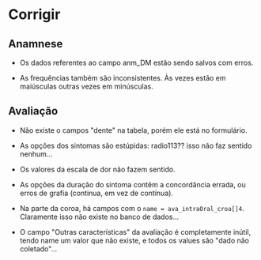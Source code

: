 # Corrigir

## Anamnese

* Os dados referentes ao campo anm_DM estão sendo salvos com erros.

* As frequências também são inconsistentes. Às vezes estão em maiúsculas outras vezes em minúsculas.

## Avaliação

* Não existe o campos "dente" na tabela, porém ele está no formulário.

* As opções dos sintomas são estúpidas: radio113?? isso não faz sentido nenhum...

* Os valores da escala de dor não fazem sentido.

* As opções da duração do sintoma contêm a concordância errada, ou erros de grafia (continua, em vez de contínua).

* Na parte da coroa, há campos com o `name = ava_intraOral_croa[]4`. Claramente isso não existe no banco de dados...

* O campo "Outras características" da avaliação é completamente inútil, tendo name um valor que não existe, e todos os values são "dado não coletado"...